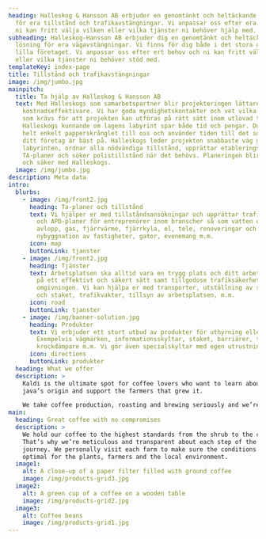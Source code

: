 ```yaml
---
heading: Halleskog & Hansson AB erbjuder en genomtänkt och heltäckande lösning
  för era tillstånd och trafikavstängningar. Vi anpassar oss efter era behov och
  ni kan fritt välja vilken eller vilka tjänster ni behöver hjälp med.
subheading: Halleskog-Hansson AB erbjuder dig en genomtänkt och heltäckande
  lösning för era vägavstängningar. Vi finns för dig både i det stora och det
  lilla företaget. Vi anpassar oss efter ert behov och ni kan fritt välja vilken
  eller vilka tjänster ni behöver stöd med.
templateKey: index-page
title: Tillstånd och trafikavstängningar
image: /img/jumbo.jpg
mainpitch:
  title: Ta hjälp av Halleskog & Hansson AB
  text: Med Halleskogs som samarbetspartner blir projekteringen lättare och
    kostnadseffektivare. Vi har goda myndighetskontakter och vet vilka tillstånd
    som krävs för att projekten kan utföras på rätt sätt inom utlovad tid.
    Halleskogs kunnande om lagens labyrint spar både tid och pengar. Du lämnar
    helt enkelt papperskrånglet till oss och använder tiden till det som du och
    ditt företag är bäst på. Halleskogs leder projekten snabbaste väg genom
    labyrinten, ordnar alla nödvändiga tillstånd, upprättar etablerings- och
    TA-planer och söker polistillstånd när det behövs. Planeringen blir hållbar
    och säker med Halleskogs.
  image: /img/jumbo.jpg
description: Meta data
intro:
  blurbs:
    - image: /img/front2.jpg
      heading: Ta-planer och tillstånd
      text: Vi hjälper er med tillståndsansökningar och upprättar trafikanordnings-
        och APD-planer för entreprenörer inom branscher så som vatten och
        avlopp, gas, fjärrvärme, fjärrkyla, el, tele, renoveringar och
        nybyggnation av fastigheter, gator, evenemang m.m.
      icon: map
      buttonLink: tjanster
    - image: /img/front2.jpg
      heading: Tjänster
      text: Arbetsplatsen ska alltid vara en trygg plats och ditt arbete ska utföras
        på ett effektivt och säkert sätt samt tillgodose trafiksäkerhet för
        omgivningen. Vi kan hjälpa er med transporter, utställning av skyltar
        och staket, trafikvakter, tillsyn av arbetsplatsen, m.m.
      icon: road
      buttonLink: tjanster
    - image: /img/banner-solution.jpg
      heading: Produkter
      text: Vi erbjuder ett stort utbud av produkter för uthyrning eller försäljning.
        Exempelvis vägmärken, informationsskyltar, staket, barriärer, ta-balkar,
        krockdämpare m.m. Vi gör även specialskyltar med egen utrustning.
      icon: directions
      buttonLink: produkter
  heading: What we offer
  description: >
    Kaldi is the ultimate spot for coffee lovers who want to learn about their
    java’s origin and support the farmers that grew it.

    We take coffee production, roasting and brewing seriously and we’re glad to pass that knowledge to anyone. This is an edit via identity...
main:
  heading: Great coffee with no compromises
  description: >
    We hold our coffee to the highest standards from the shrub to the cup.
    That’s why we’re meticulous and transparent about each step of the coffee’s
    journey. We personally visit each farm to make sure the conditions are
    optimal for the plants, farmers and the local environment.
  image1:
    alt: A close-up of a paper filter filled with ground coffee
    image: /img/products-grid3.jpg
  image2:
    alt: A green cup of a coffee on a wooden table
    image: /img/products-grid2.jpg
  image3:
    alt: Coffee beans
    image: /img/products-grid1.jpg
---
```

